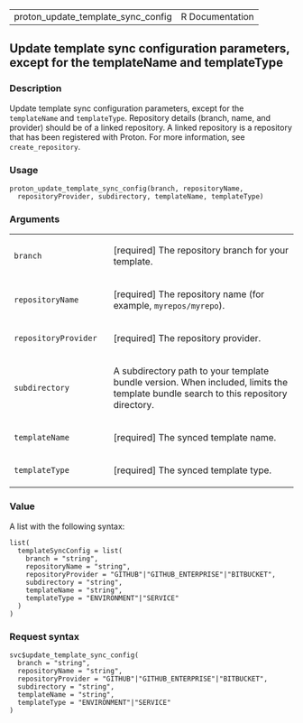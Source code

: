 <table style="width: 100%;">
<tbody>
<tr class="odd">
<td>proton_update_template_sync_config</td>
<td style="text-align: right;">R Documentation</td>
</tr>
</tbody>
</table>

## Update template sync configuration parameters, except for the templateName and templateType

### Description

Update template sync configuration parameters, except for the
`templateName` and `templateType`. Repository details (branch, name, and
provider) should be of a linked repository. A linked repository is a
repository that has been registered with Proton. For more information,
see `create_repository`.

### Usage

    proton_update_template_sync_config(branch, repositoryName,
      repositoryProvider, subdirectory, templateName, templateType)

### Arguments

<table>
<colgroup>
<col style="width: 35%" />
<col style="width: 65%" />
</colgroup>
<tbody>
<tr class="odd">
<td><code
id="proton_update_template_sync_config_:_branch">branch</code></td>
<td><p>[required] The repository branch for your template.</p></td>
</tr>
<tr class="even">
<td><code
id="proton_update_template_sync_config_:_repositoryName">repositoryName</code></td>
<td><p>[required] The repository name (for example,
<code>myrepos/myrepo</code>).</p></td>
</tr>
<tr class="odd">
<td><code
id="proton_update_template_sync_config_:_repositoryProvider">repositoryProvider</code></td>
<td><p>[required] The repository provider.</p></td>
</tr>
<tr class="even">
<td><code
id="proton_update_template_sync_config_:_subdirectory">subdirectory</code></td>
<td><p>A subdirectory path to your template bundle version. When
included, limits the template bundle search to this repository
directory.</p></td>
</tr>
<tr class="odd">
<td><code
id="proton_update_template_sync_config_:_templateName">templateName</code></td>
<td><p>[required] The synced template name.</p></td>
</tr>
<tr class="even">
<td><code
id="proton_update_template_sync_config_:_templateType">templateType</code></td>
<td><p>[required] The synced template type.</p></td>
</tr>
</tbody>
</table>

### Value

A list with the following syntax:

    list(
      templateSyncConfig = list(
        branch = "string",
        repositoryName = "string",
        repositoryProvider = "GITHUB"|"GITHUB_ENTERPRISE"|"BITBUCKET",
        subdirectory = "string",
        templateName = "string",
        templateType = "ENVIRONMENT"|"SERVICE"
      )
    )

### Request syntax

    svc$update_template_sync_config(
      branch = "string",
      repositoryName = "string",
      repositoryProvider = "GITHUB"|"GITHUB_ENTERPRISE"|"BITBUCKET",
      subdirectory = "string",
      templateName = "string",
      templateType = "ENVIRONMENT"|"SERVICE"
    )
